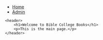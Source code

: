 <!DOCTYPE html>
<html lang="en">
<head>
    <meta charset="UTF-8">
    <meta name="viewport" content="width=device-width, initial-scale=1.0">
    <title>My Website</title>
    <link rel="stylesheet" href="style.css">
</head>
<body>
    <nav>
        <ul>
            <li><a href="index.html">Home</a></li>
            <li><a href="admin.html">Admin</a></li>
        </ul>
    </nav>

    <header>
        <h1>Welcome to Bible College Books</h1>
        <p>This is the main page.</p>
    </header>
</body>
</html>


